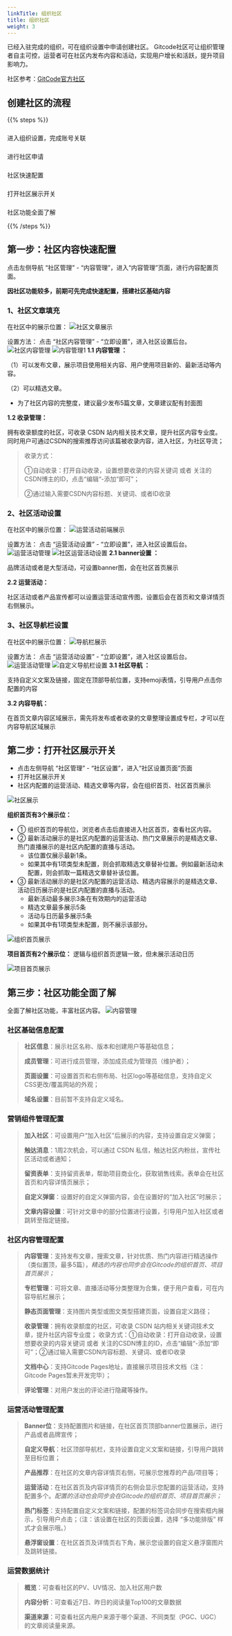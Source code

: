 ```yaml
---
linkTitle: 组织社区
title: 组织社区
weight: 3
---
```


已经入驻完成的组织，可在组织设置中申请创建社区。
Gitcode社区可让组织管理者自主可控，运营者可在社区内发布内容和活动，实现用户增长和活跃，提升项目影响力。

社区参考：[GitCode官方社区](https://gitcode.com/gitcode-offical-team)

## 创建社区的流程

{{% steps %}}

### 
进入组织设置，完成账号关联

###
进行社区申请

### 
社区快速配置

### 
打开社区展示开关

### 
社区功能全面了解

{{% /steps %}}

## 第一步：社区内容快速配置

点击左侧导航 “社区管理” - “内容管理”，进入“内容管理”页面，进行内容配置页面。

**因社区功能较多，前期可先完成快速配置，搭建社区基础内容**

### 1、社区文章填充

在社区中的展示位置：
![社区文章展示](https://cdn-static.gitcode.com/doc/devpress-article.jpg)

设置方法：
点击 “社区内容管理” - “立即设置”，进入社区设置后台。
![社区内容管理](https://cdn-static.gitcode.com/doc/content-manage.png)
![内容管理1](https://cdn-static.gitcode.com/doc/content-manage-1.png)
**1.1 内容管理 ：**

（1）可以发布文章，展示项目使用相关内容、用户使用项目新的、最新活动等内容。

（2）可以精选文章。
* 为了社区内容的完整度，建议最少发布5篇文章，文章建议配有封面图

**1.2 收录管理：**

拥有收录额度的社区，可收录 CSDN 站内相关技术文章，提升社区内容专业度。同时用户可通过CSDN的搜索推荐访问该篇被收录内容，进入社区，为社区导流；
>   收录方式：
>   
>   ①自动收录：打开自动收录，设置想要收录的内容关键词 或者 关注的CSDN博主的ID，点击“编辑“-添加“即可”；
>   
>   ②通过输入需要CSDN内容标题、关键词、或者ID收录

### 2、社区活动设置

在社区中的展示位置：
![运营活动前端展示](https://cdn-static.gitcode.com/doc/activity.png)

设置方法：
点击 “运营活动设置” - “立即设置”，进入社区设置后台。
![运营活动管理](https://cdn-static.gitcode.com/doc/activity-manage.png)
![社区运营活动设置](https://cdn-static.gitcode.com/doc/activity-config.png)
**2.1 banner设置 ：**

品牌活动或者是大型活动，可设置banner图，会在社区首页展示

**2.2 运营活动：**

社区活动或者产品宣传都可以设置运营活动宣传图，设置后会在首页和文章详情页右侧展示。


### 3、社区导航栏设置

在社区中的展示位置：
![导航栏展示](https://cdn-static.gitcode.com/doc/devpress-navbar.png)

设置方法：
点击 “运营活动设置” - “立即设置”，进入社区设置后台。
![运营活动管理](https://cdn-static.gitcode.com/doc/activity-manage.png)
![自定义导航栏设置](https://cdn-static.gitcode.com/doc/custom-navbar.png)
**3.1 社区导航 ：**

支持自定义文案及链接，固定在顶部导航位置，支持emoji表情，引导用户点击你配置的内容

**3.2 内容导航：**

在首页文章内容区域展示，需先将发布或者收录的文章整理设置成专栏，才可以在内容导航区域展示


## 第二步：打开社区展示开关

*   点击左侧导航 “社区管理” - “社区设置”，进入“社区设置页面”页面
*   打开社区展示开关
*   社区内配置的运营活动、精选文章等内容，会在组织首页、社区首页展示

![社区展示](https://cdn-static.gitcode.com/doc/devpress.png)

**组织首页有3个展示位：**

* ① 组织首页的导航位，浏览者点击后直接进入社区首页，查看社区内容。
* ② 最新活动展示的是社区内配置的运营活动、热门文章展示的是精选文章、热门直播展示的是社区内配置的直播与活动。
    * 该位置仅展示最新1条。
    * 如果其中有1项类型未配置，则会抓取精选文章替补位置。例如最新活动未配置，则会抓取一篇精选文章替补该位置。
* ③ 最新活动展示的是社区内配置的运营活动、精选内容展示的是精选文章、活动日历展示的是社区内配置的直播与活动。
    * 最新活动最多展示3条在有效期内的运营活动
    * 精选文章最多展示5条
    * 活动与日历最多展示5条
    * 如果其中有1项类型未配置，则不展示该部分。

![组织首页展示](https://cdn-static.gitcode.com/doc/org-overview.png)

**项目首页有2个展示位：** 逻辑与组织首页逻辑一致，但未展示活动日历

![项目首页展示](https://cdn-static.gitcode.com/doc/repo-overview.png)


## 第三步：社区功能全面了解
全面了解社区功能，丰富社区内容。
![内容管理](https://cdn-static.gitcode.com/doc/content-manage-2.jpg)

 ### 社区基础信息配置

> **社区信息**：展示社区名称、版本和创建用户等基础信息；
> 
> **成员管理**：可进行成员管理，添加成员成为管理员（维护者）；
>
> **页面设置**：可设置首页和右侧布局、社区logo等基础信息，支持自定义 CSS更改/覆盖网站的外观；
>
> **域名设置**：目前暂不支持自定义域名。
>
### 营销组件管理配置

> **加入社区**：可设置用户“加入社区”后展示的内容，支持设置自定义弹窗；
>
> **触达消息**：1周2次机会，可以通过 CSDN 私信，触达社区内粉丝，宣传社区活动或者通知；
>
> **留资表单**：支持留资表单，帮助项目商业化，获取销售线索。表单会在社区首页和内容详情页展示；
>
> **自定义弹窗**：设置好的自定义弹窗内容，会在设置好的“加入社区”时展示；
>
> **文章内容设置**：可针对文章中的部分位置进行设置，引导用户加入社区或者跳转至指定链接。
>

### 社区内容管理配置

> **内容管理**：支持发布文章，搜索文章，针对优质、热门内容进行精选操作（类似置顶，最多5篇），*精选的内容也同步会在Gitcode的组织首页、项目首页展示；*
>
> **专栏管理**：可将文章、直播活动等分类整理为合集，便于用户查看，可在内容导航栏展示；
>
> **静态页面管理**：支持图片类型或图文类型搭建页面，设置自定义路径；
>
> **收录管理**：拥有收录额度的社区，可收录 CSDN 站内相关关键词技术文章，提升社区内容专业度；
>   收录方式：①自动收录：打开自动收录，设置想要收录的内容关键词 或者 关注的CSDN博主的ID，点击“编辑“-添加“即可”；②通过输入需要CSDN内容标题、关键词、或者ID收录
>
> **文档中心**：支持Gitcode Pages地址，直接展示项目技术文档（注：Gitcode Pages暂未开发完毕）；
>
> **评论管理**：对用户发出的评论进行隐藏等操作。
>
### 运营活动管理配置

> **Banner位**：支持配置图片和链接，在社区首页顶部banner位置展示，进行产品或者品牌宣传；
> 
> **自定义导航**：社区顶部导航栏，支持设置自定义文案和链接，引导用户跳转至目标位置；
> 
> **产品推荐**：在社区的文章内容详情页右侧，可展示您推荐的产品/项目等；
> 
> **运营活动**：在社区首页及内容详情页的右侧会显示您配置的运营活动，支持配置多个。*配置的活动也会同步会在Gitcode的组织首页、项目首页展示；*
> 
> **热门标签**：支持配置自定义文案和链接，配置的标签词会同步在搜索框内展示，引导用户点击；（注：该设置在社区的页面设置，选择 “多功能排版” 样式才会展示哦。）
> 
> **悬浮窗设置**：在社区首页及详情页右下角，展示您设置的自定义悬浮窗图片及跳转链接。
> 

### 运营数据统计

> **概览**：可查看社区的PV、UV情况、加入社区用户数
> 
> **内容分析**：可查看近7日、昨日的阅读量Top100的文章数据  
> 
> **渠道来源**：可查看社区内用户来源于哪个渠道、不同类型（PGC、UGC）的文章阅读量来源。